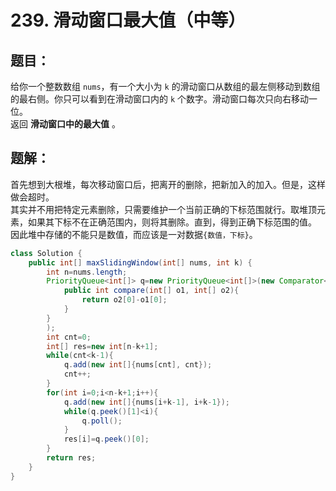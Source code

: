 # 239. 滑动窗口最大值（中等）
## 题目：
给你一个整数数组 `nums`，有一个大小为 `k` 的滑动窗口从数组的最左侧移动到数组的最右侧。你只可以看到在滑动窗口内的 `k` 个数字。滑动窗口每次只向右移动一位。\
返回 **滑动窗口中的最大值** 。
## 题解：
首先想到大根堆，每次移动窗口后，把离开的删除，把新加入的加入。但是，这样做会超时。\
其实并不用把特定元素删除，只需要维护一个当前正确的下标范围就行。取堆顶元素，如果其下标不在正确范围内，则将其删除。直到，得到正确下标范围的值。\
因此堆中存储的不能只是数值，而应该是一对数据`{数值，下标}`。
```java
class Solution {
    public int[] maxSlidingWindow(int[] nums, int k) {
        int n=nums.length;
        PriorityQueue<int[]> q=new PriorityQueue<int[]>(new Comparator<int[]>(){
            public int compare(int[] o1, int[] o2){
                return o2[0]-o1[0];
            }
        }            
        );
        int cnt=0;
        int[] res=new int[n-k+1];
        while(cnt<k-1){
            q.add(new int[]{nums[cnt], cnt});
            cnt++;
        }
        for(int i=0;i<n-k+1;i++){
            q.add(new int[]{nums[i+k-1], i+k-1});
            while(q.peek()[1]<i){
                q.poll();
            }
            res[i]=q.peek()[0];
        }
        return res;
    }
}
```